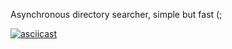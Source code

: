 Asynchronous directory searcher, simple but fast (;

[![asciicast](https://asciinema.org/a/Nyj7zSnlvqEXK1sf7wy3HJjKu.svg)](https://asciinema.org/a/Nyj7zSnlvqEXK1sf7wy3HJjKu?speed=2)